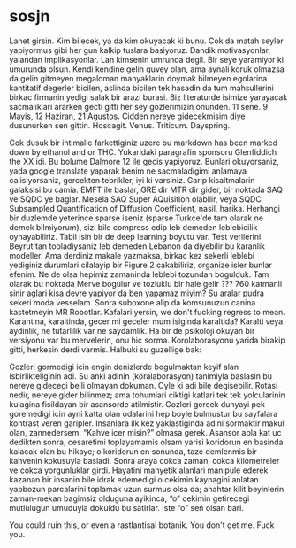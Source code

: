 # sosjn

Lanet girsin. Kim bilecek, ya da kim okuyacak ki bunu. Cok da matah seyler yapiyormus gibi her gun kalkip tuslara basiyoruz. Dandik motivasyonlar, yalandan implikasyonlar. Lan kimsenin umrunda degil. Bir seye yaramiyor ki umurunda olsun. Kendi kendine gelin guvey olan, ama aynali koruk olmazsa da gelin gitmeyen megaloman manyaklarin doymak bilmeyen egolarina kantitatif degerler bicilen, aslinda bicilen tek hasadin da tum mahsullerini birkac firmanin yedigi salak bir arazi burasi. Biz literaturde isimize yarayacak sacmaliklari ararken gecti gitti her sey gozlerimizin onunden. 11 sene. 9 Mayis, 12 Haziran, 21 Agustos. Cidden nereye gidecekmisim diye dusunurken sen gittin. Hoscagit. Venus. Triticum. Dayspring.   

Cok dusuk bir ihtimalle farkettiginiz uzere bu markdown has been marked down by ethanol and or THC. Yukaridaki paragrafin sponsoru Glenfiddich the XX idi. Bu bolume Dalmore 12 ile gecis yapiyoruz. Bunlari okuyorsaniz, yada google translate yaparak benim ne sacmaladigimi anlamaya calisiyorsaniz, gercekten tebrikler, iyi ki varsiniz. Garip kisaltmalarin galaksisi bu camia. EMFT ile baslar, GRE dir MTR dir gider, bir noktada SAQ ve SQDC ye baglar. Mesela SAQ Super AQuisition olabilir, veya SQDC Subsampled Quantification of Diffusion Coefficient, nasil, harika. Herhangi bir duzlemde yeterince sparse iseniz (sparse Turkce'de tam olarak ne demek bilmiyorum), sizi bile compress edip leb demeden leblebicilik oynayabiliriz. Tabii isin bir de deep learning boyutu var. Test verilerini Beyrut'tan topladiysaniz leb demeden Lebanon da diyebilir bu karanlik modeller. Ama derdiniz makale yazmaksa, birkac kez sekerli leblebi yediginiz durumlari cilalayip bir Figure 2 cakabiliriz, organize isler bunlar efenim. Ne de olsa hepimiz zamaninda leblebi tozundan bogulduk. Tam olarak bu noktada Merve bogulur ve tozluklu bir hale gelir ??? 760 katmanli sinir aglari kisa devre yapiyor da ben yapamaz miyim? Su aralar pudra sekeri moda vesselam. Sonra suboxone alip da komsunuzun canina kastetmeyin MR Robotlar. Kafalari yersin, we don't fucking regress to mean. Karantina, karaltinda, gecer mi geceler mum isiginda karaltida? Karalti veya aydinlik, ne tutarlilik var ne saydamlik. Ha bir de psikoloji okuyan bir versiyonu var bu mervelerin, onu hic sorma. Korolaborasyonu yarida birakip gitti, herkesin derdi varmis. Halbuki su guzellige bak:

Gozleri gormedigi icin engin denizlerde bogulmaktan keyif alan isbirlikteliginin adi. Su anki adinin (köralaborasyon) tanimiyla baslasin bu nereye gidecegi belli olmayan dokuman. Oyle ki adi bile degisebilir. Rotasi nedir, nereye gider bilinmez; ama tohumlari ciktigi katlari tek tek yolcularinin kulagina fisildayan bir asansorde atilmistir. Gozleri gercek dunyayi pek goremedigi icin ayni katta olan odalarini hep boyle bulmustur bu sayfalara kontrast veren garipler. Insanlara ilk kez yaklastiginda adini sormaktir makul olan, zannedersem. “Kahve icer misin?” olmasa gerek. Asansor abla kat uc dedikten sonra, cesaretimi toplayamamis olsam yarisi koridorun en basinda kalacak olan bu hikaye; o koridorun en sonunda, taze demlenmis bir kahvenin kokusuyla basladi. Sonra araya cokca zaman, cokca kilometreler ve cokca yorgunluklar girdi. Hayatini manyetik alanlari manipule ederek kazanan bir insanin bile idrak edemedigi o cekimin kaynagini anlatan yapbozun parcalarini toplamak uzun surmus olsa da; anahtar kilit beyinlerin zaman-mekan bagimsiz olduguna ayikinca, “o” cekimin getirecegi mutlulugun umuduyla dokuldu bu satirlar. Iste “o” sen olsan bari.

You could ruin this, or even a rastlantisal botanik. You don't get me. Fuck you. 
